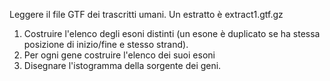 Leggere il file GTF dei trascritti umani. Un estratto è extract1.gtf.gz

1.   Costruire l'elenco degli esoni distinti (un esone è duplicato se ha stessa posizione di inizio/fine e stesso strand).
2.   Per ogni gene costruire l'elenco dei suoi esoni
3.   Disegnare l'istogramma della sorgente dei geni.
